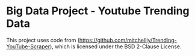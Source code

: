 # Big Data Project - Youtube Trending Data
This project uses code from (https://github.com/mitchelljy/Trending-YouTube-Scraper), which is licensed under the BSD 2-Clause License.
